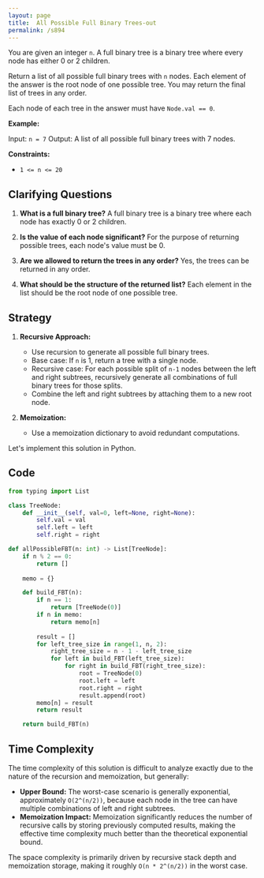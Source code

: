 ```yaml
---
layout: page
title:  All Possible Full Binary Trees-out
permalink: /s894
---
```


You are given an integer `n`. A full binary tree is a binary tree where every node has either 0 or 2 children.

Return a list of all possible full binary trees with `n` nodes. Each element of the answer is the root node of one possible tree. You may return the final list of trees in any order.

Each node of each tree in the answer must have `Node.val == 0`.

**Example:**

Input: `n = 7`
Output: A list of all possible full binary trees with 7 nodes.

**Constraints:**

- `1 <= n <= 20`

## Clarifying Questions

1. **What is a full binary tree?**
   A full binary tree is a binary tree where each node has exactly 0 or 2 children.

2. **Is the value of each node significant?**
   For the purpose of returning possible trees, each node's value must be 0.

3. **Are we allowed to return the trees in any order?**
   Yes, the trees can be returned in any order.

4. **What should be the structure of the returned list?**
   Each element in the list should be the root node of one possible tree.

## Strategy

1. **Recursive Approach:**
   - Use recursion to generate all possible full binary trees.
   - Base case: If `n` is 1, return a tree with a single node.
   - Recursive case: For each possible split of `n-1` nodes between the left and right subtrees, recursively generate all combinations of full binary trees for those splits.
   - Combine the left and right subtrees by attaching them to a new root node.

2. **Memoization:**
   - Use a memoization dictionary to avoid redundant computations. 

Let's implement this solution in Python.

## Code

```python
from typing import List

class TreeNode:
    def __init__(self, val=0, left=None, right=None):
        self.val = val
        self.left = left
        self.right = right

def allPossibleFBT(n: int) -> List[TreeNode]:
    if n % 2 == 0:
        return []
    
    memo = {}

    def build_FBT(n):
        if n == 1:
            return [TreeNode(0)]
        if n in memo:
            return memo[n]
        
        result = []
        for left_tree_size in range(1, n, 2):
            right_tree_size = n - 1 - left_tree_size
            for left in build_FBT(left_tree_size):
                for right in build_FBT(right_tree_size):
                    root = TreeNode(0)
                    root.left = left
                    root.right = right
                    result.append(root)
        memo[n] = result
        return result

    return build_FBT(n)
```

## Time Complexity

The time complexity of this solution is difficult to analyze exactly due to the nature of the recursion and memoization, but generally:

- **Upper Bound:** The worst-case scenario is generally exponential, approximately `O(2^(n/2))`, because each node in the tree can have multiple combinations of left and right subtrees.
- **Memoization Impact:** Memoization significantly reduces the number of recursive calls by storing previously computed results, making the effective time complexity much better than the theoretical exponential bound.

The space complexity is primarily driven by recursive stack depth and memoization storage, making it roughly `O(n * 2^(n/2))` in the worst case.